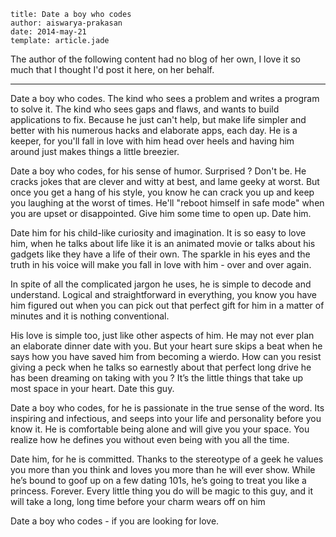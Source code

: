 ```metadata
title: Date a boy who codes
author: aiswarya-prakasan
date: 2014-may-21
template: article.jade
```
The author of the following content had no blog of her own, I love it so much that I thought I'd post it here, on her behalf.

---

Date a boy who codes. The kind who sees a problem and writes a program to solve it. The kind who sees gaps and flaws, and wants to build applications to fix. Because he just can't help, but make life simpler and better with his numerous hacks and elaborate apps, each day. He is a keeper, for you'll fall in love with him head over heels  and having him around just makes things a little breezier.

Date a boy who codes, for his sense of humor. Surprised ? Don't be. He cracks jokes that are clever and witty at best, and lame geeky at worst. But once you get a hang of his style, you know he can crack you up and keep you laughing at the worst of times. He'll "reboot himself in safe mode" when you are upset or disappointed. Give him some time to open up. Date him.

Date him for his child-like curiosity and imagination. It is so easy to love him, when he talks about life like it is an animated movie or talks about his gadgets like they have a life of their own. The sparkle in his eyes and the truth in his voice will make you fall in love with him - over and over again. 

In spite of all the complicated jargon he uses, he is simple to decode and understand. Logical and straightforward in everything, you know you have him figured out when you can pick out that perfect gift for him in a matter of minutes and it is nothing conventional. 

His love is simple too, just like other aspects of him. He may not ever plan an elaborate dinner date with you. But your heart sure skips a beat when he says how you have saved him from becoming a wierdo. How can you resist giving a peck when he talks so earnestly about that perfect long drive he has been dreaming on taking with you ?  It’s the little things that take up most space in your heart. Date this guy.

Date a boy who codes, for he is passionate in the true sense of the word. Its inspiring and infectious, and seeps into your life and personality before you know it. He is comfortable being alone and will give you your space. You realize how he defines you without even being with you all the time.

Date him, for he is committed. Thanks to the stereotype of a geek he values you more than you think and loves you more than he will ever show. While he’s bound to goof up on a few dating 101s, he’s going to treat you like a princess. Forever. Every little thing you do will be magic to this guy, and it will take a long, long time before your charm wears off on him

Date a boy who codes - if you are looking for love.